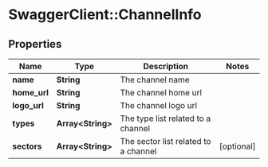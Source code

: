 # SwaggerClient::ChannelInfo

## Properties
Name | Type | Description | Notes
------------ | ------------- | ------------- | -------------
**name** | **String** | The channel name | 
**home_url** | **String** | The channel home url | 
**logo_url** | **String** | The channel logo url | 
**types** | **Array&lt;String&gt;** | The type list related to a channel | 
**sectors** | **Array&lt;String&gt;** | The sector list related to a channel | [optional] 


